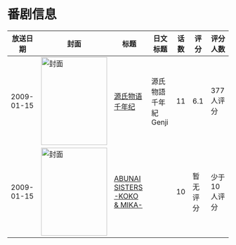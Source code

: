 # 番剧信息

|放送日期|封面|标题|日文标题|话数|评分|评分人数|
|---|---|---|---|---|---|---|
|2009-01-15|<img src="//lain.bgm.tv/pic/cover/c/a1/d7/2098_eEuqN.jpg" alt="封面" style="width:150px;height:200px;object-fit:cover;">|[源氏物语千年纪](https://bangumi.tv/subject/2098)|源氏物語千年紀 Genji|11|6.1|377人评分|
|2009-01-15|<img src="//lain.bgm.tv/pic/cover/c/fb/42/20919_tBzOb.jpg" alt="封面" style="width:150px;height:200px;object-fit:cover;">|[ABUNAI SISTERS -KOKO & MIKA-](https://bangumi.tv/subject/20919)||10|暂无评分|少于10人评分|
